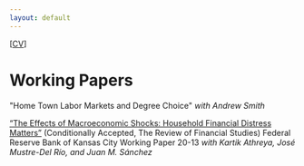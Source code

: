 ```yaml
---
layout: default
---
```

 [<a href="/assets/docs/ryan_mather_cv.pdf" download="download">CV</a>]

 
# Working Papers

"Home Town Labor Markets and Degree Choice" _with Andrew Smith_

[“The Effects of Macroeconomic Shocks: Household Financial Distress Matters”](https://www.kansascityfed.org/documents/8471/rwp20-13athreyamathermustredelriosanchez.pdf) (Conditionally Accepted, The Review of Financial Studies) Federal Reserve Bank of Kansas City Working Paper  20-13 _with Kartik Athreya, José Mustre-Del Río, and Juan M. Sánchez_

